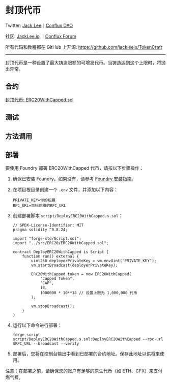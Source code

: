 # 封顶代币

Twitter: [Jack Lee](https://x.com/jackleeio)｜[Conflux DAO](https://x.com/ConfluxDAO)

社区: [JackLee.io](https://jacklee.io/) ｜[Conflux Forum](https://forum.conflux.fun/)

所有代码和教程都在 GitHub 上开源: https://github.com/jackleeio/TokenCraft

---

封顶代币是一种设置了最大铸造限额的可增发代币。当铸造达到这个上限时，将抛出异常。

## 合约

[封顶代币: ERC20WithCapped.sol](../../src/ERC20/ERC20WithCapped.sol)

## 测试

## 方法调用

## 部署

要使用 Foundry 部署 ERC20WithCapped 代币，请按以下步骤操作：

1. 确保已安装 Foundry。如果没有，请参考 [Foundry 安装指南](https://book.getfoundry.sh/getting-started/installation)。

2. 在项目根目录创建一个 `.env` 文件，并添加以下内容：

   ```
   PRIVATE_KEY=你的私钥
   RPC_URL=目标网络的RPC_URL
   ```

3. 创建部署脚本 `script/DeployERC20WithCapped.s.sol`：

   ```solidity:script/DeployERC20WithCapped.s.sol
   // SPDX-License-Identifier: MIT
   pragma solidity ^0.8.24;

   import "forge-std/Script.sol";
   import "../src/ERC20/ERC20WithCapped.sol";

   contract DeployERC20WithCapped is Script {
       function run() external {
           uint256 deployerPrivateKey = vm.envUint("PRIVATE_KEY");
           vm.startBroadcast(deployerPrivateKey);

           ERC20WithCapped token = new ERC20WithCapped(
               "Capped Token",
               "CAP",
               18,
               1000000 * 10**18 // 设置上限为 1,000,000 代币
           );

           vm.stopBroadcast();
       }
   }
   ```

4. 运行以下命令进行部署：

   ```
   forge script script/DeployERC20WithCapped.s.sol:DeployERC20WithCapped --rpc-url $RPC_URL --broadcast --verify
   ```

5. 部署后，您将在控制台输出中看到已部署的合约地址。保存此地址以供将来使用。

注意：在部署之前，请确保您的账户有足够的原生代币（如 ETH、CFX）来支付燃气费。